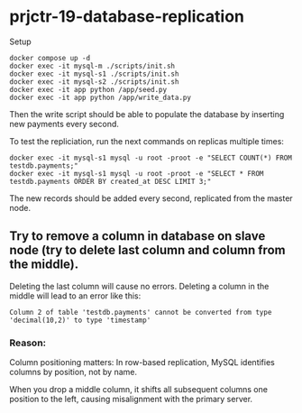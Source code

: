 # prjctr-19-database-replication

Setup

```
docker compose up -d
docker exec -it mysql-m ./scripts/init.sh
docker exec -it mysql-s1 ./scripts/init.sh
docker exec -it mysql-s2 ./scripts/init.sh
docker exec -it app python /app/seed.py
docker exec -it app python /app/write_data.py
```

Then the write script should be able to populate the database by inserting new payments every second.

To test the repliciation, run the next commands on replicas multiple times:

```
docker exec -it mysql-s1 mysql -u root -proot -e "SELECT COUNT(*) FROM testdb.payments;"
docker exec -it mysql-s1 mysql -u root -proot -e "SELECT * FROM testdb.payments ORDER BY created_at DESC LIMIT 3;"
```

The new records should be added every second, replicated from the master node.

## Try to remove a column in database on slave node (try to delete last column and column from the middle).

Deleting the last column will cause no errors. Deleting a column in the middle will lead to an error like this:

```
Column 2 of table 'testdb.payments' cannot be converted from type 'decimal(10,2)' to type 'timestamp'
```

### Reason:

Column positioning matters: In row-based replication, MySQL identifies columns by position, not by name.

When you drop a middle column, it shifts all subsequent columns one position to the left, causing misalignment with the primary server.
